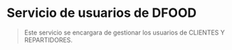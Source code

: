 # Servicio de usuarios de DFOOD
> Este servicio se encargara de gestionar los usuarios de CLIENTES Y REPARTIDORES. 